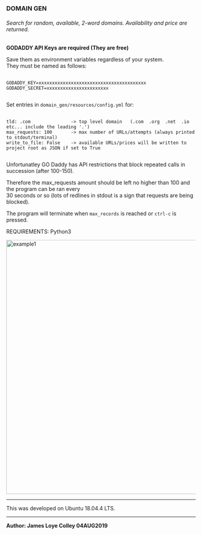 ### DOMAIN GEN

###### Search for random, available, 2-word domains. Availability and price are returned.

<b>GODADDY API Keys are required (They are free)</b>

Save them as environment variables regardless of your system.<br>
They must be named as follows:

<pre>
  <code>
GODADDY_KEY=xxxxxxxxxxxxxxxxxxxxxxxxxxxxxxxxxxxxxxxx
GODADDY_SECRET=xxxxxxxxxxxxxxxxxxxxxxx
  </code>
</pre>


Set entries in <code>domain_gen/resources/config.yml</code> for:

<pre>
  <code>
tld: .com               -> top level domain   (.com  .org  .net  .io   etc... include the leading '.')
max_requests: 100       -> max number of URLs/attempts (always printed to stdout/terminal)
write_to_file: False    -> available URLs/prices will be written to project root as JSON if set to True
  </code>
</pre>
Unfortunatley GO Daddy has API restrictions that block repeated calls in succession (after 100-150).<br>

Therefore the max_requests amount should be left no higher than 100 and the program can be ran every<br>
30 seconds or so (lots of redlines in stdout is a sign that requests are being blocked).


The program will terminate when <code>max_records</code> is reached or <code>ctrl-c</code> is pressed.

REQUIREMENTS: Python3

<img src="https://github.com/rootVIII/domain_gen/blob/master/sc.png" alt="example1" height="675" width="700"><hr>

This was developed on Ubuntu 18.04.4 LTS.
<hr>
<b>Author: James Loye Colley  04AUG2019</b><br><br>

